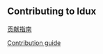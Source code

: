 ## Contributing to Idux

[贡献指南](https://github.com/IduxFE/idux/blob/main/packages/site/src/docs/Contributing.zh.md)

[Contribution guide](https://github.com/IduxFE/idux/blob/main/packages/site/src/docs/Contributing.en.md)
